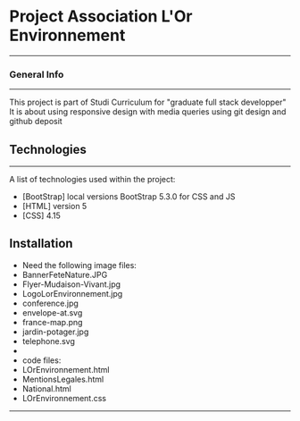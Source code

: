# Project Association L'Or Environnement
***************************************
### General Info
***
This project is part of Studi Curriculum for 
"graduate full stack developper" 
It is about using responsive design with media queries 
using git design and github deposit 
## Technologies
***
A list of technologies used within the project:
* [BootStrap] local versions BootStrap 5.3.0 for CSS and JS
* [HTML] version 5
* [CSS] 4.15 
## Installation
* Need the following image files:
* BannerFeteNature.JPG
* Flyer-Mudaison-Vivant.jpg
* LogoLorEnvironnement.jpg
* conference.jpg
* envelope-at.svg
* france-map.png
* jardin-potager.jpg
* telephone.svg
*
* code files:
* LOrEnvironnement.html
* MentionsLegales.html
* National.html
* LOrEnvironnement.css



***